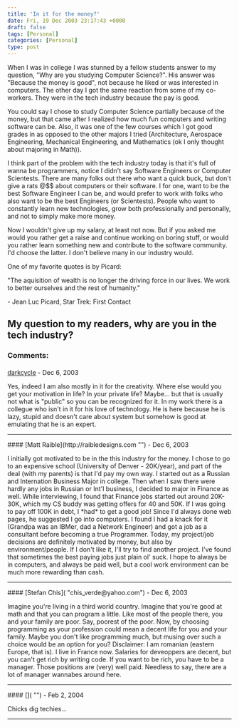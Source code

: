 ```yaml
---
title: 'In it for the money?'
date: Fri, 19 Dec 2003 23:17:43 +0000
draft: false
tags: [Personal]
categories: [Personal]
type: post
---
```


When I was in college I was stunned by a fellow students answer to my question, "Why are you studying Computer Science?". His answer was "Because the money is good", not because he liked or was interested in computers. The other day I got the same reaction from some of my co-workers. They were in the tech industry because the pay is good.

You could say I chose to study Computer Science partially because of the money, but that came after I realized how much fun computers and writing software can be. Also, it was one of the few courses which I got good grades in as opposed to the other majors I tried (Architecture, Aerospace Engineering, Mechanical Engineering, and Mathematics (ok I only thought about majoring in Math)).

I think part of the problem with the tech industry today is that it's full of wanna be programmers, notice I didn't say Software Engineers or Computer Scientests. There are many folks out there who want a quick buck, but don't give a rats @$$ about computers or their software. I for one, want to be the best Software Engineer I can be, and would prefer to work with folks who also want to be the best Engineers (or Scientests). People who want to constantly learn new technologies, grow both professionally and personally, and not to simply make more money.

Now I wouldn't give up my salary, at least not now. But if you asked me would you rather get a raise and continue working on boring stuff, or would you rather learn something new and contribute to the software community. I'd choose the latter. I don't believe many in our industry would.

One of my favorite quotes is by Picard:

"The aquisition of wealth is no longer the driving force in our lives.
We work to better ourselves and the rest of humanity."

\- Jean Luc Picard, Star Trek: First Contact    

My question to my readers, why are you in the tech industry?
---
### Comments:
####
[darkcycle](http://www.jroller.com/page/darkcycle "darkcycle2012@yahoo.com") - <time datetime="2003-12-20 05:30:01">Dec 6, 2003</time>

Yes, indeed I am also mostly in it for the creativity. Where else would you get your motivation in life? In your private life? Maybe... but that is usually not what is "public" so you can be recognized for it. In my work there is a collegue who isn't in it for his love of technology. He is here because he is lazy, stupid and doesn't care about system but somehow is good at emulating that he is an expert.
<hr />
####
[Matt Raible](http://raibledesigns.com "") - <time datetime="2003-12-20 07:16:02">Dec 6, 2003</time>

I initially got motivated to be in the this industry for the money. I chose to go to an expensive school (University of Denver - 20K/year), and part of the deal (with my parents) is that I'd pay my own way. I started out as a Russian and Internation Business Major in college. Then when I saw there were hardly any jobs in Russian or Int'l business, I decided to major in Finance as well. While interviewing, I found that Finance jobs started out around 20K-30K, which my CS buddy was getting offers for 40 and 50K. If I was going to pay off 100K in debt, I \*had\* to get a good job! Since I'd always done web pages, he suggested I go into computers. I found I had a knack for it (Grandpa was an IBMer, dad a Network Engineer) and got a job as a consultant before becoming a true Programmer. Today, my project/job decisions are definitely motivated by money, but also by environment/people. If I don't like it, I'll try to find another project. I've found that sometimes the best paying jobs just plain ol' suck. I hope to always be in computers, and always be paid well, but a cool work environment can be much more rewarding than cash.
<hr />
####
[Stefan Chis]( "chis_verde@yahoo.com") - <time datetime="2003-12-20 14:15:56">Dec 6, 2003</time>

Imagine you're living in a third world country. Imagine that you're good at math and that you can program a little. Like most of the people there, you and your family are poor. Say, poorest of the poor. Now, by choosing programming as your profession could mean a decent life for you and your family. Maybe you don't like programming much, but musing over such a choice would be an option for you? Disclaimer: I am romanian (eastern Europe, that is). I live in France now. Salaries for deveoppers are decent, but you can't get rich by writing code. If you want to be rich, you have to be a manager. Those positions are (very) well paid. Needless to say, there are a lot of manager wannabes around here.
<hr />
####
[]( "") - <time datetime="2004-02-10 14:01:04">Feb 2, 2004</time>

Chicks dig techies...
<hr />
